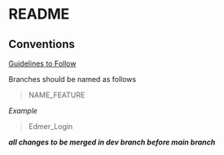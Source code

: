 # README

## Conventions

[Guidelines to Follow](https://webdevetc.com/blog/laravel-naming-conventions/#section_naming-controllers)


Branches should be named as follows 
>NAME_FEATURE

*Example*
> Edmer_Login

***all changes to be merged in dev branch before main branch***